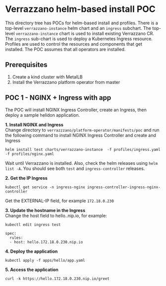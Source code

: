 # Verrazzano helm-based install POC

This directory tree has POCs for helm-based install and profiles. There is a top-level
`verrazzano-instance` helm chart and an `ingress` subchart.  The top-level `verrazzano-instance`
chart is used to install existing Verrazzano CR.  The `ingress` sub-chart is used to
deploy a Kubernetes Ingress resource.  Profiles are used to control the resources 
and components that get installed. The POC assumes that all operators are installed. 

## Prerequisites
1. Create a kind cluster with MetalLB
2. Install the Verrazzano platform operator from master

## POC 1 - NGINX + Ingress with app
The POC will install NGINX Ingress Controller, create an Ingress, then deploy a sample helidon application.

**1. Install NGINX and Ingress**  
Change directory to `verrazzzano/platform-operator/manifests/poc` and run the following command to install NGINX Ingress Controller and create and Ingress
```
helm install test charts/verrazzano-instance  -f profiles/ingress.yaml -f profiles/nginx.yaml 
```
Wait until Verrazzano is installed. Also, check the helm releases using `helm list -A`.
You should see both `test` and `ingress-controller` releases.

**2. Get the IP Ingress**
```
kubectl get service -n ingress-nginx ingress-controller-ingress-nginx-controller
```
Get the EXTERNAL-IP field, for example `172.18.0.230`

**3. Update the hostname in the Ingress**  
Change the host field to hello.<IP>.nip.io, for example:
```
kubectl edit ingress test

spec:
  rules:
  - host: hello.172.18.0.230.nip.io
```

**4. Deploy the application**
```
kubectl apply -f apps/hello/app.yaml
```

**5. Access the application**
```
curl -k https://hello.172.18.0.230.nip.io/greet
```
